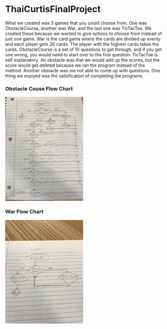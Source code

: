 # ThaiCurtisFinalProject
What we created was 3 games that you could choose from. One was ObstacleCourse, another was War, and the last one was TicTacToe. We created these because we wanted to give options to choose from instead of just one game. War is the card game where the cards are divided up evenly and each player gets 26 cards. The player with the highest cards takes the cards. ObstacleCourse is a set of 10 questions to get through, and if you get one wrong, you would need to start over to the first question. TicTacToe is self explanatory. An obstacle was that we would add up the scores, but the score would get deleted because we ran the program instead of the method. Another obstacle was me not able to come up with questions. One thing we enjoyed was the satisfication of completing the programs.
<h3>Obstacle Couse Flow Chart</h3>
<img src="ObstacleCourse.jpg" heights="250" width ="250" "alt="alt+"Flow Chart">
<h3>War Flow Chart</h3>
<img src="War.jpg" heights="250" width ="250" "alt="alt+"Flow Chart">

